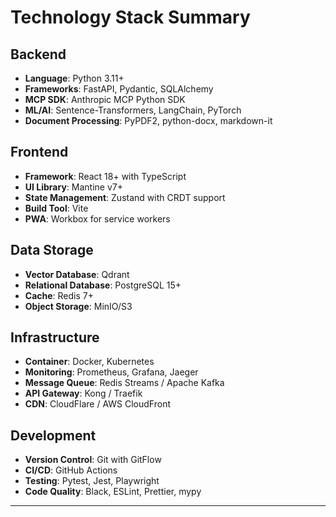 # Technology Stack Summary

## Backend
- **Language**: Python 3.11+
- **Frameworks**: FastAPI, Pydantic, SQLAlchemy
- **MCP SDK**: Anthropic MCP Python SDK
- **ML/AI**: Sentence-Transformers, LangChain, PyTorch
- **Document Processing**: PyPDF2, python-docx, markdown-it

## Frontend
- **Framework**: React 18+ with TypeScript
- **UI Library**: Mantine v7+
- **State Management**: Zustand with CRDT support
- **Build Tool**: Vite
- **PWA**: Workbox for service workers

## Data Storage
- **Vector Database**: Qdrant
- **Relational Database**: PostgreSQL 15+
- **Cache**: Redis 7+
- **Object Storage**: MinIO/S3

## Infrastructure
- **Container**: Docker, Kubernetes
- **Monitoring**: Prometheus, Grafana, Jaeger
- **Message Queue**: Redis Streams / Apache Kafka
- **API Gateway**: Kong / Traefik
- **CDN**: CloudFlare / AWS CloudFront

## Development
- **Version Control**: Git with GitFlow
- **CI/CD**: GitHub Actions
- **Testing**: Pytest, Jest, Playwright
- **Code Quality**: Black, ESLint, Prettier, mypy

---
